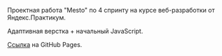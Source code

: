 Проектная работа "Mesto" по 4 спринту на курсе веб-разработки от Яндекс.Практикум.

Адаптивная верстка + начальный JavaScript.

[Ссылка]() на GitHub Pages.
